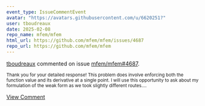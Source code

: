 ```yaml
---
event_type: IssueCommentEvent
avatar: "https://avatars.githubusercontent.com/u/6620251?"
user: tboudreaux
date: 2025-02-08
repo_name: mfem/mfem
html_url: https://github.com/mfem/mfem/issues/4687
repo_url: https://github.com/mfem/mfem
---
```


<a href='https://github.com/tboudreaux' target='_blank'>tboudreaux</a> commented on issue <a href='https://github.com/mfem/mfem/issues/4687' target='_blank'>mfem/mfem#4687</a>.

<small>Thank you for your detailed response! This problem does involve enforcing both the function value and its derivative at a single point. I will use this opportunity to ask about my formulation of the weak form as we took slightly different routes....</small>

<a href='https://github.com/mfem/mfem/issues/4687' target='_blank'>View Comment</a>
